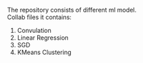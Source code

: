 The repository consists of different ml model.<br />
Collab files it contains: <br />
1) Convulation <br />
2) Linear Regression <br />
3) SGD <br />
4) KMeans Clustering<br />
